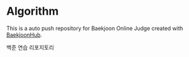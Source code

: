 # Algorithm
This is a auto push repository for Baekjoon Online Judge created with [BaekjoonHub](https://github.com/BaekjoonHub/BaekjoonHub).

백준 연습 리포지토리
